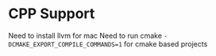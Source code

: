 # CPP Support
Need to install llvm for mac
Need to run cmake `-DCMAKE_EXPORT_COMPILE_COMMANDS=1` for cmake based projects 
